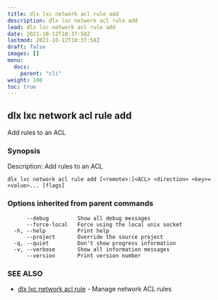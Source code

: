 ```yaml
---
title: dlx lxc network acl rule add
description: dlx lxc network acl rule add
lead: dlx lxc network acl rule add
date: 2021-10-12T10:37:58Z
lastmod: 2021-10-12T10:37:58Z
draft: false
images: []
menu:
  docs:
    parent: "cli"
weight: 100
toc: true
---
```

## dlx lxc network acl rule add

Add rules to an ACL

### Synopsis

Description:
  Add rules to an ACL



```
dlx lxc network acl rule add [<remote>:]<ACL> <direction> <key>=<value>... [flags]
```

### Options inherited from parent commands

```
      --debug         Show all debug messages
      --force-local   Force using the local unix socket
  -h, --help          Print help
      --project       Override the source project
  -q, --quiet         Don't show progress information
  -v, --verbose       Show all information messages
      --version       Print version number
```

### SEE ALSO

* [dlx lxc network acl rule](/docs/cmd/dlx_lxc_network_acl_rule)	 - Manage network ACL rules

